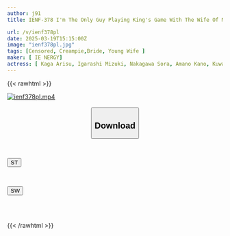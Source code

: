 ```yaml
---
author: j91
title: IENF-378 I'm The Only Guy Playing King's Game With The Wife Of My Boarding House And Her Friends

url: /v/ienf378pl
date: 2025-03-19T15:15:00Z
image: "ienf378pl.jpg"
tags: [Censored, Creampie,Bride, Young Wife	]
maker: [ IE NERGY]
actress: [ Kaga Arisu, Igarashi Mizuki, Nakagawa Sora, Amano Kano, Kuwahara Seira ]
---
```



{{< rawhtml >}}

<div class="video" data-videoid="7RvxBWg74zHAlQy">
    <a href="javascript:;">
        <img src="/v/ienf378pl/ienf378pl.jpg" width="WIDTH" height="HEIGHT" alt="ienf378pl.mp4" loading="lazy">
    </a>
</div>

<script type="text/javascript" src="https://j91.asia/asset/on-demand-st.js"></script>

<br>
  <link rel="stylesheet" href="https://j91.asia/asset/bs5.css">
  
  <center>
  <button class="btn btn-primary" type="button" data-bs-toggle="collapse" data-bs-target=".multi-collapse" aria-expanded="false" aria-controls="multiCollapseExample1 multiCollapseExample2"><h2>Download</h2></button></center>
</p>
<div class="row">
  <div class="col">
    <div class="collapse multi-collapse" id="multiCollapseExample1">
      <div class="card card-body">
	      	      <br>
<div class="buttons">  
<p><a href="/v/ienf378pl/st.html" target="_blank"><button class="btn-hover color-3"><i class="fa fa-download"></i> ST</button></a></p></div>
    </div>
  </div>
</div>
  <div class="col">
    <div class="collapse multi-collapse" id="multiCollapseExample2">
      <div class="card card-body">
	      <br>
<div class="buttons">
<p><a href="/v/ienf378pl/sw.html" target="_blank"><button class="btn-hover color-2"><i class="fa fa-download"></i> SW</button></a></p></div>
<br><br>
      </div>
    </div>
  </div>
</div>

{{< /rawhtml >}}
